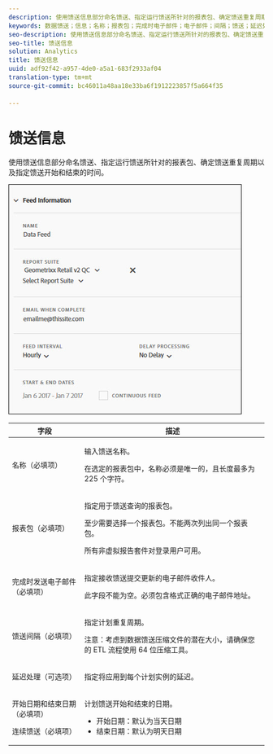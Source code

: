 ```yaml
---
description: 使用馈送信息部分命名馈送、指定运行馈送所针对的报表包、确定馈送重复周期以及指定馈送开始和结束的时间。
keywords: 数据馈送；信息；名称；报表包；完成时电子邮件；电子邮件；间隔；馈送；延迟处理；延迟；开始；结束；日期；连续馈送
seo-description: 使用馈送信息部分命名馈送、指定运行馈送所针对的报表包、确定馈送重复周期以及指定馈送开始和结束的时间。
seo-title: 馈送信息
solution: Analytics
title: 馈送信息
uuid: adf92f42-a957-4de0-a5a1-683f2933af04
translation-type: tm+mt
source-git-commit: bc46011a48aa18e33ba6f1912223857f5a664f35

---
```



# 馈送信息

使用馈送信息部分命名馈送、指定运行馈送所针对的报表包、确定馈送重复周期以及指定馈送开始和结束的时间。

![](assets/feed-info.jpg)

<table id="table_C98C7C3CE4194BEF819E792793EBC517">
 <thead>
  <tr>
   <th colname="col1" class="entry"> 字段 </th>
   <th colname="col2" class="entry"> 描述 </th>
  </tr>
 </thead>
 <tbody> 
  <tr> 
   <td colname="col1"> <p>名称（必填项） </p> </td>
   <td colname="col2"> <p>输入馈送名称。 </p> <p>在选定的报表包中，名称必须是唯一的，且长度最多为 225 个字符。 </p> </td>
  </tr>
  <tr>
   <td colname="col1"> <p>报表包（必填项） </p> </td>
   <td colname="col2"> <p>指定用于馈送查询的报表包。 </p> <p>至少需要选择一个报表包。不能两次列出同一个报表包。 </p> <p>所有非虚拟报告套件对登录用户可用。 </p></td>
  </tr>
  <tr>
   <td colname="col1"> <p>完成时发送电子邮件（必填项） </p> </td>
   <td colname="col2"> <p>指定接收馈送提交更新的电子邮件收件人。 </p> <p>此字段不能为空。必须包含格式正确的电子邮件地址。 </p> </td>
  </tr>
  <tr>
   <td colname="col1"> <p>馈送间隔（必填项） </p> </td>
   <td colname="col2"> <p>指定计划重复周期。 </p> <p>注意：考虑到数据馈送压缩文件的潜在大小，请确保您的 ETL 流程使用 64 位压缩工具。 </p> </td>
  </tr>
  <tr>
   <td colname="col1"> <p>延迟处理（可选项） </p> </td>
   <td colname="col2"> <p>指定将应用到每个计划实例的延迟。 </p> </td>
  </tr>
  <tr>
   <td colname="col1"> <p>开始日期和结束日期（必填项） </p> <p>连续馈送（必填项） </p> </td>
   <td colname="col2"> <p>计划馈送开始和结束的日期。 </p> <p>
     <ul id="ul_509977336CD34032924B48E043E8CBC7">
      <li id="li_BFB5B6ADCB184D839C9BA42DB3DCAF32">开始日期：默认为当天日期 </li>
      <li id="li_34F8DB45D9B54076840D1A0B782812D3">结束日期：默认为明天日期 </li>
     </ul>
     </p> </td>
  </tr>
 </tbody>
</table>
